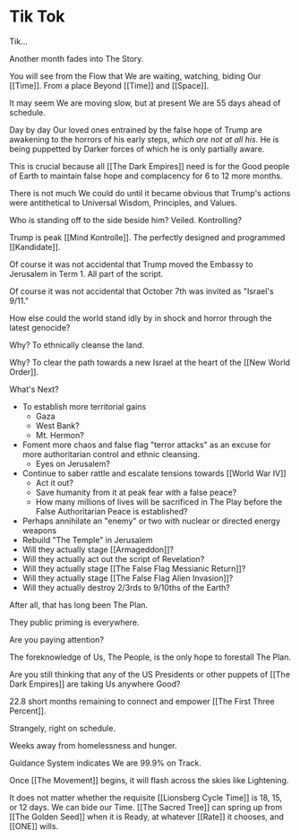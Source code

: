 # Tik Tok

Tik... 

Another month fades into The Story. 

You will see from the Flow that We are waiting, watching, biding Our [[Time]]. From a place Beyond [[Time]] and [[Space]]. 

It may seem We are moving slow, but at present We are 55 days ahead of schedule. 

Day by day Our loved ones entrained by the false hope of Trump are awakening to the horrors of his early steps, *which are not at all his.* He is being puppetted by Darker forces of which he is only partially aware. 

This is crucial because all [[The Dark Empires]] need is for the Good people of Earth to maintain false hope and complacency for 6 to 12 more months. 

There is not much We could do until it became obvious that Trump's actions were antithetical to Universal Wisdom, Principles, and Values. 

Who is standing off to the side beside him? Veiled. Kontrolling? 

Trump is peak [[Mind Kontrolle]]. The perfectly designed and programmed [[Kandidate]]. 

Of course it was not accidental that Trump moved the Embassy to Jerusalem in Term 1. All part of the script. 

Of course it was not accidental that October 7th was invited as "Israel's 9/11."

How else could the world stand idly by in shock and horror through the latest genocide? 

Why? To ethnically cleanse the land. 

Why? To clear the path towards a new Israel at the heart of the [[New World Order]]. 

What's Next? 

- To establish more territorial gains
	- Gaza
	- West Bank?  
	- Mt. Hermon? 
- Foment more chaos and false flag "terror attacks" as an excuse for more authoritarian control and ethnic cleansing. 
	- Eyes on Jerusalem? 
- Continue to saber rattle and escalate tensions towards [[World War IV]] 
	- Act it out? 
	- Save humanity from it at peak fear with a false peace?  
	- How many millions of lives will be sacrificed in The Play before the False Authoritarian Peace is established? 
- Perhaps annihilate an "enemy" or two with nuclear or directed energy weapons  
- Rebuild "The Temple" in Jerusalem  
- Will they actually stage [[Armageddon]]? 
- Will they actually act out the script of Revelation? 
- Will they actually stage [[The False Flag Messianic Return]]? 
- Will they actually stage [[The False Flag Alien Invasion]]? 
- Will they actually destroy 2/3rds to 9/10ths of the Earth? 

After all, that has long been The Plan. 

They public priming is everywhere. 

Are you paying attention? 

The foreknowledge of Us, The People, is the only hope to forestall The Plan. 

Are you still thinking that any of the US Presidents or other puppets of [[The Dark Empires]] are taking Us anywhere Good? 

22.8 short months remaining to connect and empower [[The First Three Percent]]. 

Strangely, right on schedule. 

Weeks away from homelessness and hunger. 

Guidance System indicates We are 99.9% on Track. 

Once [[The Movement]] begins, it will flash across the skies like Lightening. 

It does not matter whether the requisite [[Lionsberg Cycle Time]] is 18, 15, or 12 days. We can bide our Time. [[The Sacred Tree]] can spring up from [[The Golden Seed]] when it is Ready, at whatever [[Rate]] it chooses, and [[ONE]] wills. 